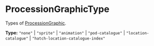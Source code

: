 # ProcessionGraphicType

Types of [ProcessionGraphic](prototype:ProcessionGraphic).

**Type:** `"none"` | `"sprite"` | `"animation"` | `"pod-catalogue"` | `"location-catalogue"` | `"hatch-location-catalogue-index"`

